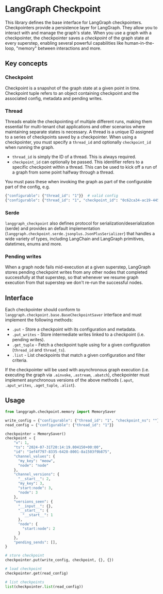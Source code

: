 # LangGraph Checkpoint

This library defines the base interface for LangGraph checkpointers. Checkpointers provide a persistence layer for LangGraph. They allow you to interact with and manage the graph's state. When you use a graph with a checkpointer, the checkpointer saves a _checkpoint_ of the graph state at every superstep, enabling several powerful capabilities like human-in-the-loop, "memory" between interactions and more.

## Key concepts

### Checkpoint

Checkpoint is a snapshot of the graph state at a given point in time. Checkpoint tuple refers to an object containing checkpoint and the associated config, metadata and pending writes.

### Thread

Threads enable the checkpointing of multiple different runs, making them essential for multi-tenant chat applications and other scenarios where maintaining separate states is necessary. A thread is a unique ID assigned to a series of checkpoints saved by a checkpointer. When using a checkpointer, you must specify a `thread_id` and optionally `checkpoint_id` when running the graph.

- `thread_id` is simply the ID of a thread. This is always required.
- `checkpoint_id` can optionally be passed. This identifier refers to a specific checkpoint within a thread. This can be used to kick off a run of a graph from some point halfway through a thread.

You must pass these when invoking the graph as part of the configurable part of the config, e.g.

```python
{"configurable": {"thread_id": "1"}}  # valid config
{"configurable": {"thread_id": "1", "checkpoint_id": "0c62ca34-ac19-445d-bbb0-5b4984975b2a"}}  # also valid config
```

### Serde

`langgraph_checkpoint` also defines protocol for serialization/deserialization (serde) and provides an default implementation (`langgraph.checkpoint.serde.jsonplus.JsonPlusSerializer`) that handles a wide variety of types, including LangChain and LangGraph primitives, datetimes, enums and more.

### Pending writes

When a graph node fails mid-execution at a given superstep, LangGraph stores pending checkpoint writes from any other nodes that completed successfully at that superstep, so that whenever we resume graph execution from that superstep we don't re-run the successful nodes.

## Interface

Each checkpointer should conform to `langgraph.checkpoint.base.BaseCheckpointSaver` interface and must implement the following methods:

- `.put` - Store a checkpoint with its configuration and metadata.
- `.put_writes` - Store intermediate writes linked to a checkpoint (i.e. pending writes).
- `.get_tuple` - Fetch a checkpoint tuple using for a given configuration (`thread_id` and `thread_ts`).
- `.list` - List checkpoints that match a given configuration and filter criteria.

If the checkpointer will be used with asynchronous graph execution (i.e. executing the graph via `.ainvoke`, `.astream`, `.abatch`), checkpointer must implement asynchronous versions of the above methods (`.aput`, `.aput_writes`, `.aget_tuple`, `.alist`).

## Usage

```python
from langgraph.checkpoint.memory import MemorySaver

write_config = {"configurable": {"thread_id": "1", "checkpoint_ns": ""}}
read_config = {"configurable": {"thread_id": "1"}}

checkpointer = MemorySaver()
checkpoint = {
    "v": 1,
    "ts": "2024-07-31T20:14:19.804150+00:00",
    "id": "1ef4f797-8335-6428-8001-8a1503f9b875",
    "channel_values": {
      "my_key": "meow",
      "node": "node"
    },
    "channel_versions": {
      "__start__": 2,
      "my_key": 3,
      "start:node": 3,
      "node": 3
    },
    "versions_seen": {
      "__input__": {},
      "__start__": {
        "__start__": 1
      },
      "node": {
        "start:node": 2
      }
    },
    "pending_sends": [],
}

# store checkpoint
checkpointer.put(write_config, checkpoint, {}, {})

# load checkpoint
checkpointer.get(read_config)

# list checkpoints
list(checkpointer.list(read_config))
```
